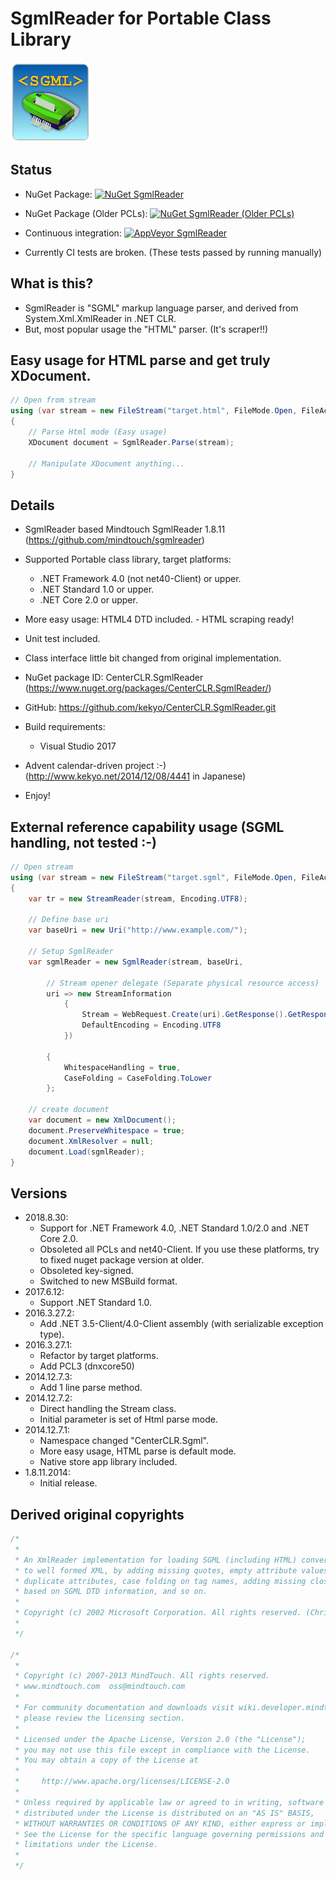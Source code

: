 # SgmlReader for Portable Class Library

![SgmlReader for Portable Class Library](https://raw.githubusercontent.com/kekyo/CenterCLR.SgmlReader/master/CenterCLR.SgmlReader.128.png)

## Status
* NuGet Package: [![NuGet SgmlReader](https://img.shields.io/nuget/v/CenterCLR.SgmlReader.svg?style=flat)](https://www.nuget.org/packages/CenterCLR.SgmlReader)
* NuGet Package (Older PCLs): [![NuGet SgmlReader (Older PCLs)](https://img.shields.io/badge/nuget-v2017.6.12-blue.svg?style=flat)](https://www.nuget.org/packages/CenterCLR.SgmlReader/2017.6.12)
* Continuous integration: [![AppVeyor SgmlReader](https://img.shields.io/appveyor/ci/kekyo/centerclr-sgmlreader.svg?style=flat)](https://ci.appveyor.com/project/kekyo/centerclr-sgmlreader)

* Currently CI tests are broken. (These tests passed by running manually)

## What is this?

* SgmlReader is "SGML" markup language parser, and derived from System.Xml.XmlReader in .NET CLR.
* But, most popular usage the "HTML" parser. (It's scraper!!)

## Easy usage for HTML parse and get truly XDocument.
``` csharp
// Open from stream
using (var stream = new FileStream("target.html", FileMode.Open, FileAccess.Read, FileShare.Read))
{
    // Parse Html mode (Easy usage)
    XDocument document = SgmlReader.Parse(stream);

    // Manipulate XDocument anything...
}
```

## Details

* SgmlReader based Mindtouch SgmlReader 1.8.11 (https://github.com/mindtouch/sgmlreader)
* Supported Portable class library, target platforms:
  * .NET Framework 4.0 (not net40-Client) or upper.
  * .NET Standard 1.0 or upper.
  * .NET Core 2.0 or upper.

* More easy usage: HTML4 DTD included. - HTML scraping ready!
* Unit test included.
* Class interface little bit changed from original implementation.

* NuGet package ID: CenterCLR.SgmlReader (https://www.nuget.org/packages/CenterCLR.SgmlReader/)
* GitHub: https://github.com/kekyo/CenterCLR.SgmlReader.git

* Build requirements:
  * Visual Studio 2017

* Advent calendar-driven project :-)  (http://www.kekyo.net/2014/12/08/4441  in Japanese)

* Enjoy!

## External reference capability usage (SGML handling, not tested :-)
``` csharp
// Open stream
using (var stream = new FileStream("target.sgml", FileMode.Open, FileAccess.Read, FileShare.Read))
{
    var tr = new StreamReader(stream, Encoding.UTF8);

    // Define base uri
    var baseUri = new Uri("http://www.example.com/");

    // Setup SgmlReader
    var sgmlReader = new SgmlReader(stream, baseUri,

        // Stream opener delegate (Separate physical resource access)
        uri => new StreamInformation
            {
                Stream = WebRequest.Create(uri).GetResponse().GetResponseStream(),
                DefaultEncoding = Encoding.UTF8
            })

        {
            WhitespaceHandling = true,
            CaseFolding = CaseFolding.ToLower
        };

    // create document
    var document = new XmlDocument();
    document.PreserveWhitespace = true;
    document.XmlResolver = null;
    document.Load(sgmlReader);
}
```

## Versions
* 2018.8.30:
  * Support for .NET Framework 4.0, .NET Standard 1.0/2.0 and .NET Core 2.0.
  * Obsoleted all PCLs and net40-Client. If you use these platforms, try to fixed nuget package version at older.
  * Obsoleted key-signed.
  * Switched to new MSBuild format.
* 2017.6.12:
  * Support .NET Standard 1.0.
* 2016.3.27.2:
  * Add .NET 3.5-Client/4.0-Client assembly (with serializable exception type).
* 2016.3.27.1:
  * Refactor by target platforms.
  * Add PCL3 (dnxcore50)
* 2014.12.7.3:
  * Add 1 line parse method.
* 2014.12.7.2:
  * Direct handling the Stream class.
  * Initial parameter is set of Html parse mode.
* 2014.12.7.1:
  * Namespace changed "CenterCLR.Sgml".
  * More easy usage, HTML parse is default mode.
  * Native store app library included.
* 1.8.11.2014:
  * Initial release.

## Derived original copyrights
``` csharp
/*
 * 
 * An XmlReader implementation for loading SGML (including HTML) converting it
 * to well formed XML, by adding missing quotes, empty attribute values, ignoring
 * duplicate attributes, case folding on tag names, adding missing closing tags
 * based on SGML DTD information, and so on.
 *
 * Copyright (c) 2002 Microsoft Corporation. All rights reserved. (Chris Lovett)
 *
 */

/*
 * 
 * Copyright (c) 2007-2013 MindTouch. All rights reserved.
 * www.mindtouch.com  oss@mindtouch.com
 *
 * For community documentation and downloads visit wiki.developer.mindtouch.com;
 * please review the licensing section.
 *
 * Licensed under the Apache License, Version 2.0 (the "License");
 * you may not use this file except in compliance with the License.
 * You may obtain a copy of the License at
 * 
 *     http://www.apache.org/licenses/LICENSE-2.0
 * 
 * Unless required by applicable law or agreed to in writing, software
 * distributed under the License is distributed on an "AS IS" BASIS,
 * WITHOUT WARRANTIES OR CONDITIONS OF ANY KIND, either express or implied.
 * See the License for the specific language governing permissions and
 * limitations under the License.
 *
 */
```
